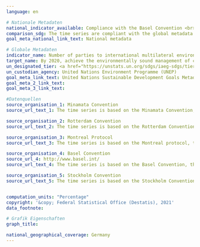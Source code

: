 ```yaml
---
language: en

# Nationale Metadaten
national_indicator_available: Compliance with the Basel Convention <br> Compliance with the Minamata Convention <br> Compliance with the Montreal Protocol <br> Compliance with the Rotterdam Convention <br> Compliance with the Stockholm Convention
comparison_sdg: The time series are compliant with the global metadata.
goal_meta_national_link_text: National metadata

# Globale Metadaten
indicator_name: Number of parties to international multilateral environmental agreements on hazardous waste, and other chemicals that meet their commitments and obligations in transmitting information as required by each relevant agreement
target_name: By 2020, achieve the environmentally sound management of chemicals and all wastes throughout their life cycle, in accordance with agreed international frameworks, and significantly reduce their release to air, water and soil in order to minimize their adverse impacts on human health and the environment
un_designated_tier: <a href="https://unstats.un.org/sdgs/iaeg-sdgs/tier-classification/" title="Click here for more information on the UN tier classification.">Tier I</a>
un_custodian_agency: United Nations Environment Programme (UNEP)
goal_meta_link_text: United Nations Sustainable Development Goals Metadata
goal_meta_2_link_text: 
goal_meta_3_link_text: 

#Datenquellen
source_organisation_1: Minamata Convention
source_url_text_1: The time series is based on the Minamata Convention, therefore a direct link to data is not available.

source_organisation_2: Rotterdam Convention
source_url_text_2: The time series is based on the Rotterdam Convention, therefore a direct link to data is not available.

source_organisation_3: Montreal Protocol
source_url_text_3: The time series is based on the Montreal protocol, therefore a direct link to data is not available.

source_organisation_4: Basel Convention
source_url_4: http://www.basel.int/
source_url_text_4: The time series is based on the Basel Convention, therefore a direct link to data is not available.

source_organisation_5: Stockholm Convention
source_url_text_5: The time series is based on the Stockholm Convention, therefore a direct link to data is not available.


computation_units: "Percentage"
copyright: '&copy; Federal Statistical Office (Destatis), 2021'
data_footnote: 

# Grafik Eigenschaften
graph_title: 

national_geographical_coverage: Germany
---
```


<span></span>
